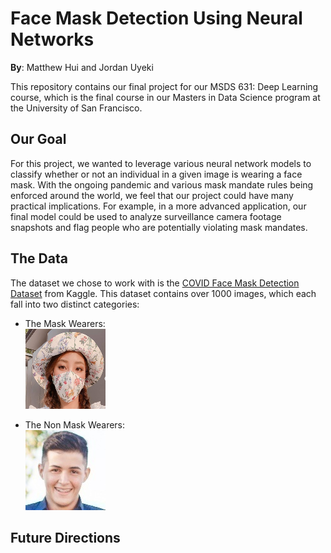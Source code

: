 # Face Mask Detection Using Neural Networks

**By**: Matthew Hui and Jordan Uyeki

This repository contains our final project for our MSDS 631: Deep Learning course, which is the final course in our Masters in Data Science program at the University of San Francisco. 

## Our Goal 
For this project, we wanted to leverage various neural network models to classify whether or not an individual in a given image is wearing a face mask. With the ongoing pandemic and various mask mandate rules being enforced around the world, we feel that our project could have many practical implications. For example, in a more advanced application, our final model could be used to analyze surveillance camera footage snapshots and flag people who are potentially violating mask mandates.  

## The Data
The dataset we chose to work with is the [COVID Face Mask Detection Dataset](https://www.kaggle.com/prithwirajmitra/covid-face-mask-detection-dataset) from Kaggle. This dataset contains over 1000 images, which each fall into two distinct categories: 
- The Mask Wearers:     
![mask-example](/images/mask.png)

- The Non Mask Wearers:     
![nonmask-example](/images/nonmask.jpg)


## Future Directions 

